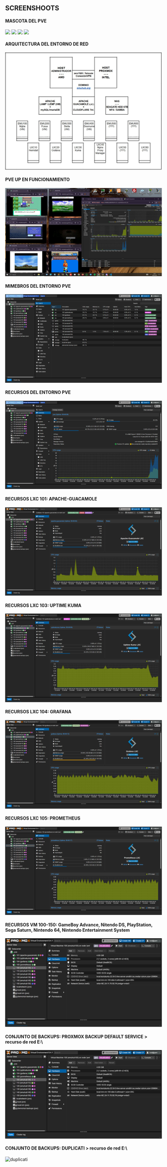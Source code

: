 <h2>SCREENSHOOTS</h2>

#### MASCOTA DEL PVE
<div>
  <img src="https://github.com/tybemuhub/documentacion-emuhub/blob/main/img/">
  <img src="https://github.com/tybemuhub/documentacion-emuhub/blob/main/img/">
  <img src="https://github.com/tybemuhub/documentacion-emuhub/blob/main/img/">
  <img src="https://github.com/tybemuhub/documentacion-emuhub/blob/main/img/">
</div>


#### ARQUITECTURA DEL ENTORNO DE RED
<img src="https://github.com/tybemuhub/documentacion-emuhub/blob/main/img/arch.JPG">

#### PVE UP EN FUNCIONAMIENTO
<img src="https://github.com/tybemuhub/documentacion-emuhub/blob/main/img/1.JPG">

#### MIMEBROS DEL ENTORNO PVE
<img src="https://github.com/tybemuhub/documentacion-emuhub/blob/main/img/Captura de pantalla (21).png">

#### RECURSOS DEL ENTORNO PVE
<img src="https://github.com/tybemuhub/documentacion-emuhub/blob/main/img/Captura de pantalla (22).png">

#### RECURSOS LXC 101: APACHE-GUACAMOLE
<img src="https://github.com/tybemuhub/documentacion-emuhub/blob/main/img/Captura de pantalla (23).png">

#### RECURSOS LXC 103: UPTIME KUMA 
<img src="https://github.com/tybemuhub/documentacion-emuhub/blob/main/img/Captura de pantalla (24).png">

#### RECURSOS LXC 104: GRAFANA
<img src="https://github.com/tybemuhub/documentacion-emuhub/blob/main/img/Captura de pantalla (25).png">

#### RECURSOS LXC 105: PROMETHEUS
<img src="https://github.com/tybemuhub/documentacion-emuhub/blob/main/img/Captura de pantalla (26).png">

#### RECURSOS VM 100-150: GameBoy Advance, Nitendo DS, PlayStation, Sega Saturn, Nintendo 64, Nintendo Entertainment System
<img src="https://github.com/tybemuhub/documentacion-emuhub/blob/main/img/Captura de pantalla (27).png">

#### CONJUNTO DE BACKUPS: PROXMOX BACKUP DEFAULT SERVICE > recurso de red E:\
<img src="https://github.com/tybemuhub/documentacion-emuhub/blob/main/img/Captura de pantalla (27).png">

#### CONJUNTO DE BACKUPS: DUPLICATI > recurso de red E:\
<img src="" alt="duplicati">


